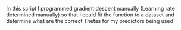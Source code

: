 In this script I programmed gradient descent manually (Learning rate determined manually) so that I could fit the function 
to a dataset and determine what are the correct Thetas for my predictors being used 
